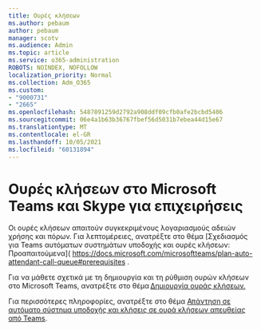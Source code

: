 ```yaml
---
title: Ουρές κλήσεων
ms.author: pebaum
author: pebaum
manager: scotv
ms.audience: Admin
ms.topic: article
ms.service: o365-administration
ROBOTS: NOINDEX, NOFOLLOW
localization_priority: Normal
ms.collection: Adm_O365
ms.custom:
- "9000731"
- "2665"
ms.openlocfilehash: 5487891259d2792a908ddf09cfb0afe2bcbd5406
ms.sourcegitcommit: 06e4a1b63b36767fbef56d5031b7ebea44d15e67
ms.translationtype: MT
ms.contentlocale: el-GR
ms.lasthandoff: 10/05/2021
ms.locfileid: "60131894"
---
```

# <a name="call-queues-in-microsoft-teams-and-skype-for-business"></a>Ουρές κλήσεων στο Microsoft Teams και Skype για επιχειρήσεις 

Οι ουρές κλήσεων απαιτούν συγκεκριμένους λογαριασμούς αδειών χρήσης και πόρων. Για λεπτομέρειες, ανατρέξτε στο θέμα [Σχεδιασμός για Teams αυτόματων συστημάτων υποδοχής και ουρές κλήσεων: Προαπαιτούμενα]( https://docs.microsoft.com/microsoftteams/plan-auto-attendant-call-queue#prerequisites . 

Για να μάθετε σχετικά με τη δημιουργία και τη ρύθμιση ουρών κλήσεων στο Microsoft Teams, ανατρέξτε στο θέμα [Δημιουργία ουράς κλήσεων.](https://docs.microsoft.com/microsoftteams/create-a-phone-system-call-queue) 

Για περισσότερες πληροφορίες, ανατρέξτε στο θέμα [Απάντηση σε αυτόματο σύστημα υποδοχής και κλήσεις σε ουρά κλήσεων απευθείας από Teams](https://docs.microsoft.com/microsoftteams/answer-auto-attendant-and-call-queue-calls). 